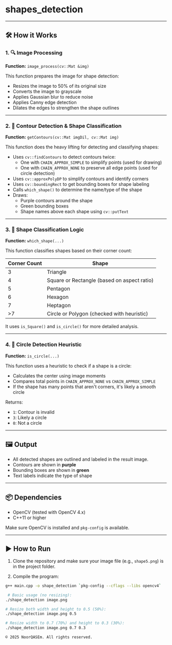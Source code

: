 # shapes_detection

---

## 🛠️ How it Works

### 1. 🔍 Image Processing

**Function:** `image_process(cv::Mat &img)`

This function prepares the image for shape detection:

- Resizes the image to 50% of its original size
- Converts the image to grayscale
- Applies Gaussian blur to reduce noise
- Applies Canny edge detection
- Dilates the edges to strengthen the shape outlines

---

### 2. 📐 Contour Detection & Shape Classification

**Function:** `getContours(cv::Mat imgDil, cv::Mat img)`

This function does the heavy lifting for detecting and classifying shapes:

- Uses `cv::findContours` to detect contours twice:
  - One with `CHAIN_APPROX_SIMPLE` to simplify points (used for drawing)
  - One with `CHAIN_APPROX_NONE` to preserve all edge points (used for circle detection)
- Uses `cv::approxPolyDP` to simplify contours and identify corners
- Uses `cv::boundingRect` to get bounding boxes for shape labeling
- Calls `which_shape()` to determine the name/type of the shape
- Draws:
  - Purple contours around the shape
  - Green bounding boxes
  - Shape names above each shape using `cv::putText`

---

### 3. 🔁 Shape Classification Logic

**Function:** `which_shape(...)`

This function classifies shapes based on their corner count:

| Corner Count | Shape      |
|--------------|------------|
| 3            | Triangle   |
| 4            | Square or Rectangle (based on aspect ratio) |
| 5            | Pentagon   |
| 6            | Hexagon    |
| 7            | Heptagon   |
| >7           | Circle or Polygon (checked with heuristic) |

It uses `is_Square()` and `is_circle()` for more detailed analysis.

---

### 4. 🎯 Circle Detection Heuristic

**Function:** `is_circle(...)`

This function uses a heuristic to check if a shape is a circle:

- Calculates the center using image moments
- Compares total points in `CHAIN_APPROX_NONE` vs `CHAIN_APPROX_SIMPLE`
- If the shape has many points that aren't corners, it's likely a smooth circle

Returns:
- `1`: Contour is invalid
- `3`: Likely a circle
- `0`: Not a circle

---

## 🖼️ Output

- All detected shapes are outlined and labeled in the result image.
- Contours are shown in **purple**
- Bounding boxes are shown in **green**
- Text labels indicate the type of shape

---

## 📦 Dependencies

- OpenCV (tested with OpenCV 4.x)
- C++11 or higher

Make sure OpenCV is installed and `pkg-config` is available.

---

## ▶️ How to Run

1. Clone the repository and make sure your image file (e.g., `shape5.png`) is in the project folder.

2. Compile the program:

```bash
g++ main.cpp -o shape_detection `pkg-config --cflags --libs opencv4`

 # Basic usage (no resizing):
./shape_detection image.png

# Resize both width and height to 0.5 (50%):
./shape_detection image.png 0.5

# Resize width to 0.7 (70%) and height to 0.3 (30%):
./shape_detection image.png 0.7 0.3

© 2025 NoorQASEm. All rights reserved.
